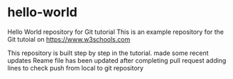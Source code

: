 # hello-world
Hello World repository for Git tutorial
This is an example repository for the Git tutoial on https://www.w3schools.com

This repository is built step by step in the tutorial. made some recent updates
Reame file has been updated after completing pull request
adding lines to check push from local to git repository